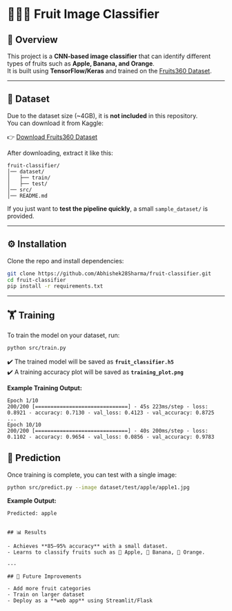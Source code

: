 # 🍎🍌🍊 Fruit Image Classifier

## 🚀 Overview

This project is a **CNN-based image classifier** that can identify different types of fruits such as **Apple, Banana, and Orange**.  
It is built using **TensorFlow/Keras** and trained on the [Fruits360 Dataset](https://www.kaggle.com/datasets/moltean/fruits).

---

## 📂 Dataset

Due to the dataset size (~4GB), it is **not included** in this repository.  
You can download it from Kaggle:

👉 [Download Fruits360 Dataset](https://www.kaggle.com/datasets/moltean/fruits)

After downloading, extract it like this:

```
fruit-classifier/
│── dataset/
│   ├── train/
│   ├── test/
│── src/
│── README.md
```

If you just want to **test the pipeline quickly**, a small `sample_dataset/` is provided.

---

## ⚙️ Installation

Clone the repo and install dependencies:

```bash
git clone https://github.com/Abhishek28Sharma/fruit-classifier.git
cd fruit-classifier
pip install -r requirements.txt
```

---

## 🏋️ Training

To train the model on your dataset, run:

```bash
python src/train.py
```

✔️ The trained model will be saved as **`fruit_classifier.h5`**  
✔️ A training accuracy plot will be saved as **`training_plot.png`**

**Example Training Output:**

```
Epoch 1/10
200/200 [==============================] - 45s 223ms/step - loss: 0.8921 - accuracy: 0.7130 - val_loss: 0.4123 - val_accuracy: 0.8725
...
Epoch 10/10
200/200 [==============================] - 40s 200ms/step - loss: 0.1102 - accuracy: 0.9654 - val_loss: 0.0856 - val_accuracy: 0.9783
```


## 🔮 Prediction

Once training is complete, you can test with a single image:

```bash
python src/predict.py --image dataset/test/apple/apple1.jpg
```

**Example Output:**

```
Predicted: apple


## 📊 Results

- Achieves **85–95% accuracy** with a small dataset.
- Learns to classify fruits such as 🍎 Apple, 🍌 Banana, 🍊 Orange.

---

## 📌 Future Improvements

- Add more fruit categories
- Train on larger dataset
- Deploy as a **web app** using Streamlit/Flask
